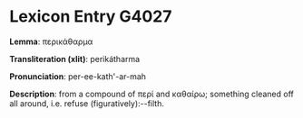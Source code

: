# Lexicon Entry G4027

**Lemma**: περικάθαρμα

**Transliteration (xlit)**: perikátharma

**Pronunciation**: per-ee-kath'-ar-mah

**Description**:
from a compound of περί and καθαίρω; something cleaned off all around, i.e. refuse (figuratively):--filth.
